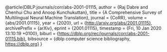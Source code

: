 @article{DBLP:journals/corr/abs-2001-01115,
  author    = {Raj Dabre and
               Chenhui Chu and
               Anoop Kunchukuttan},
  title     = {A Comprehensive Survey of Multilingual Neural Machine Translation},
  journal   = {CoRR},
  volume    = {abs/2001.01115},
  year      = {2020},
  url       = {http://arxiv.org/abs/2001.01115},
  archivePrefix = {arXiv},
  eprint    = {2001.01115},
  timestamp = {Fri, 10 Jan 2020 13:10:19 +0100},
  biburl    = {https://dblp.org/rec/journals/corr/abs-2001-01115.bib},
  bibsource = {dblp computer science bibliography, https://dblp.org}
}